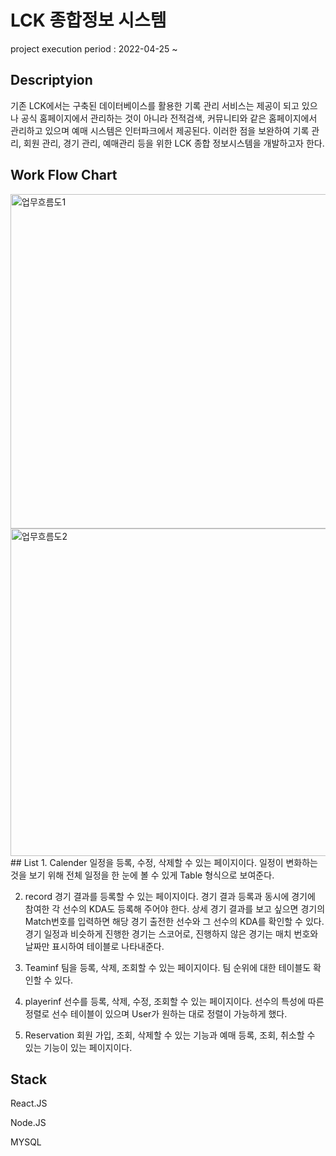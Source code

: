 # LCK 종합정보 시스템

project execution period : 2022-04-25 ~

## Descriptyion
기존 LCK에서는 구축된 데이터베이스를 활용한 기록 관리 서비스는 제공이 되고 있으나 공식 홈페이지에서 관리하는 것이 아니라 전적검색, 커뮤니티와 같은 홈페이지에서 관리하고 있으며 예매 시스템은 인터파크에서 제공된다. 이러한 점을 보완하여 기록 관리, 회원 관리, 경기 관리, 예매관리 등을 위한 LCK 종합 정보시스템을 개발하고자 한다.


## Work Flow Chart
<img width="535" alt="업무흐름도1" src="https://user-images.githubusercontent.com/43203911/170084228-10567fe4-60f9-43a2-bc9f-267ce09761fb.png">

<img width="524" alt="업무흐름도2" src="https://user-images.githubusercontent.com/43203911/170084251-77992c9f-c408-41bf-ab18-d2c5716cd27f.png">
## List
1. Calender
일정을 등록, 수정, 삭제할 수 있는 페이지이다. 일정이 변화하는 것을 보기 위해 전체 일정을 한 눈에 볼 수 있게 Table 형식으로 보여준다.

2. record
경기 결과를 등록할 수 있는 페이지이다. 경기 결과 등록과 동시에 경기에 참여한 각 선수의 KDA도 등록해 주어야 한다. 상세 경기 결과를 보고 싶으면 경기의 Match번호를 입력하면 해당 경기 출전한 선수와 그 선수의 KDA를 확인할 수 있다. 경기 일정과 비슷하게 진행한 경기는 스코어로, 진행하지 않은 경기는 매치 번호와 날짜만 표시하여 테이블로 나타내준다.

3. Teaminf
팀을 등록, 삭제, 조회할 수 있는 페이지이다. 팀 순위에 대한 테이블도 확인할 수 있다.

4. playerinf
선수를 등록, 삭제, 수정, 조회할 수 있는 페이지이다. 선수의 특성에 따른 정렬로 선수 테이블이 있으며 User가 원하는 대로 정렬이 가능하게 했다.

5. Reservation
회원 가입, 조회, 삭제할 수 있는 기능과 예매 등록, 조회, 취소할 수 있는 기능이 있는 페이지이다.

## Stack
React.JS

Node.JS

MYSQL
